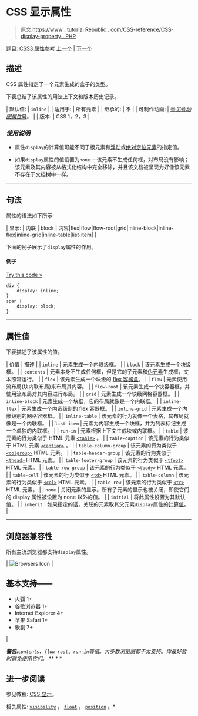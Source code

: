 # CSS 显示属性

> 原文:[https://www . tutorial Republic . com/CSS-reference/CSS-display-property . PHP](https://www.tutorialrepublic.com/css-reference/css-display-property.php)

题目: [CSS3 属性参考](css3-properties.php) [上一个](css-direction-property.php) | [下一个](css-empty-cells-property.php)

## 描述

CSS 属性指定了一个元素生成的盒子的类型。

下表总结了该属性的用法上下文和版本历史记录。

| 默认值: | `inline` |
| 适用于: | 所有元素 |
| 继承的: | 不 |
| 可制作动画: | [号*见*号*动图属性*号](css-animatable-properties.php)。 |
| 版本: | CSS 1，2，3 |

### *使用说明*

*   属性`display`的计算值可能不同于根元素和[浮动](../css-tutorial/css-float.php)或[绝对定位元素](../css-tutorial/css-position.php#absolute-positioning)的指定值。

*   如果`display`属性的值设置为`none` —该元素不生成任何框，对布局没有影响；该元素及其内容被从格式化结构中完全移除，并且该文档被呈现为好像该元素不存在于文档树中一样。

* * *

## 句法

属性的语法如下所示:

| 显示: | 内联 &#124; block &#124; 内容&#124;flex&#124;flow&#124;flow-root&#124;grid&#124;inline-block&#124;inline-flex&#124;inline-grid&#124;inline-table&#124;list-item&#124; |

下面的例子展示了`display`属性的作用。

#### 例子

[Try this code »](../codelab.php?topic=css&file=display-property "Try this code using online Editor")

```
div {
    display: inline;
}
span {
    display: block;
}
```

* * *

## 属性值

下表描述了该属性的值。

| 价值 | 描述 |
| `inline` | 元素生成一个[内联级](/css-tutorial/css-visual-formatting.php#inline-level)框。 |
| `block` | 该元素生成一个[块级](/css-tutorial/css-visual-formatting.php#block-level)框。 |
| `contents` | 元素本身不生成任何框，但是它的子元素和[伪元素](/css-tutorial/css-pseudo-elements.php)生成框，文本照常运行。 |
| `flex` | 该元素生成一个块级的 [flex 容器盒](/css-tutorial/css3-flexible-box-layouts.php)。 |
| `flow` | 元素使用流布局(块内联布局)来布局其内容。 |
| `flow-root` | 该元素生成一个块容器框，并使用流布局对其内容进行布局。 |
| `grid` | 元素生成一个块级网格容器框。 |
| `inline-block` | 元素生成一个块框，它的布局就像是一个内联框。 |
| `inline-flex` | 元素生成一个内嵌级别的 flex 容器框。 |
| `inline-grid` | 元素生成一个内嵌级别的网格容器框。 |
| `inline-table` | 该元素的行为就像一个表格，其布局就像是一个内联框。 |
| `list-item` | 元素为内容生成一个块框，并为列表标记生成一个单独的内联框。 |
| `run-in` | 元素根据上下文生成块或内联框。 |
| `table` | 该元素的行为类似于 HTML 元素 [`<table>`](../html-reference/html-table-tag.php) 。 |
| `table-caption` | 该元素的行为类似于 HTML 元素 [`<caption>`](../html-reference/html-caption-tag.php) 。 |
| `table-column-group` | 该元素的行为类似于 [`<colgroup>`](../html-reference/html-colgroup-tag.php) HTML 元素。 |
| `table-header-group` | 该元素的行为类似于 [`<thead>`](../html-reference/html-thead-tag.php) HTML 元素。 |
| `table-footer-group` | 该元素的行为类似于 [`<tfoot>`](../html-reference/html-tfoot-tag.php) HTML 元素。 |
| `table-row-group` | 该元素的行为类似于 [`<tbody>`](../html-reference/html-tbody-tag.php) HTML 元素。 |
| `table-cell` | 该元素的行为类似于 [`<td>`](../html-reference/html-td-tag.php) HTML 元素。 |
| `table-column` | 该元素的行为类似于 [`<col>`](../html-reference/html-col-tag.php) HTML 元素。 |
| `table-row` | 该元素的行为类似于 [`<tr>`](../html-reference/html-tr-tag.php) HTML 元素。 |
| `none` | 关闭元素的显示。所有子元素的显示也被关闭，即使它们的 display 属性被设置为 none 以外的值。 |
| `initial` | 将此属性设置为其默认值。 |
| `inherit` | 如果指定的话，关联的元素取其父元素`display`属性的[计算值](../definitions.php#computed-value)。 |

* * *

## 浏览器兼容性

所有主流浏览器都支持`display`属性。

| ![Browsers Icon](../Images/e9331123c77668c1832e541c2fca1002.png) | 

## 基本支持——

*   火狐 1+
*   谷歌浏览器 1+
*   Internet Explorer 4+
*   苹果 Safari 1+
*   歌剧 7+

 |

 ***警告:**`contents`、`flow-root`、`run-in`等值。大多数浏览器都不太支持。你最好暂时避免使用它们。*  ** * *

## 进一步阅读

参见教程: [CSS 显示](../css-tutorial/css-display.php)。

相关属性: [`visibility`](css-visibility-property.php) ， [`float`](css-float-property.php) ， [`position`](css-position-property.php) 。*
